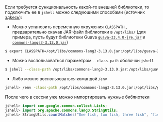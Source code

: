 Если требуется функциональность какой-то внешней библиотеки, то подключить ее в `jshell` можно следующими способами (источник [здkесь](https://stackoverflow.com/questions/43111018/how-to-import-external-libraries-in-jshell-java-9)):
- Можно установить переменную окружения `CLASSPATH` , предварительно скачав JAR-файл библиотеки в `/opt/libs/` (для примера, пусть будут библиотеки Guava [`guava-33.4.0-jre.jar`](https://repo1.maven.org/maven2/com/google/guava/guava/33.4.0-jre/guava-33.4.0-jre.jar) и [`commons-langs3-3.13.0.jar`](https://repo.mavenlibs.com/maven/org/apache/commons/commons-lang3/3.13.0/commons-lang3-3.13.0.jar?utm_source=mavenlibs.com))
```bash
$ export CLASSPATH=/opt/libs/commons-lang3-3.13.0.jar:/opt/libs/guava-33.4.0-jre.jar
```
- Можно воспользоваться параметром `--class-path` оболочки `jshell`
```bash
$ jshell --class-path /opt/libs/commons-lang3-3.13.0.jar:/opt/libs/guava-33.4.0-jre.jar
```
- Либо можно воспользоваться командой `/env`
```bash
jshell> /env -class-path /opt/libs/commons-lang3-3.13.0.jar:/opt/libs/guava-33.4.0-jre.jar
```

После чего в сессии уже можно импортировать нужные библиотеки
```java
jshell> import com.google.common.collect.Lists;
jshell> import org.apache.commons.lang3.StringUtils;
jshell> StringUtils.countMatches("One fish, two fish, three fish", "fish"); // 3
```
